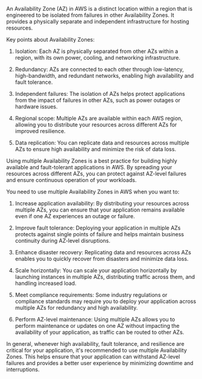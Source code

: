 An Availability Zone (AZ) in AWS is a distinct location within a region that is engineered to be isolated from failures in other Availability Zones. It provides a physically separate and independent infrastructure for hosting resources.

Key points about Availability Zones:

1. Isolation: Each AZ is physically separated from other AZs within a region, with its own power, cooling, and networking infrastructure.

2. Redundancy: AZs are connected to each other through low-latency, high-bandwidth, and redundant networks, enabling high availability and fault tolerance.

3. Independent failures: The isolation of AZs helps protect applications from the impact of failures in other AZs, such as power outages or hardware issues.

4. Regional scope: Multiple AZs are available within each AWS region, allowing you to distribute your resources across different AZs for improved resilience.

5. Data replication: You can replicate data and resources across multiple AZs to ensure high availability and minimize the risk of data loss.

Using multiple Availability Zones is a best practice for building highly available and fault-tolerant applications in AWS. By spreading your resources across different AZs, you can protect against AZ-level failures and ensure continuous operation of your workloads.

You need to use multiple Availability Zones in AWS when you want to:

1. Increase application availability: By distributing your resources across multiple AZs, you can ensure that your application remains available even if one AZ experiences an outage or failure.

2. Improve fault tolerance: Deploying your application in multiple AZs protects against single points of failure and helps maintain business continuity during AZ-level disruptions.

3. Enhance disaster recovery: Replicating data and resources across AZs enables you to quickly recover from disasters and minimize data loss.

4. Scale horizontally: You can scale your application horizontally by launching instances in multiple AZs, distributing traffic across them, and handling increased load.

5. Meet compliance requirements: Some industry regulations or compliance standards may require you to deploy your application across multiple AZs for redundancy and high availability.

6. Perform AZ-level maintenance: Using multiple AZs allows you to perform maintenance or updates on one AZ without impacting the availability of your application, as traffic can be routed to other AZs.

In general, whenever high availability, fault tolerance, and resilience are critical for your application, it's recommended to use multiple Availability Zones. This helps ensure that your application can withstand AZ-level failures and provides a better user experience by minimizing downtime and interruptions.


